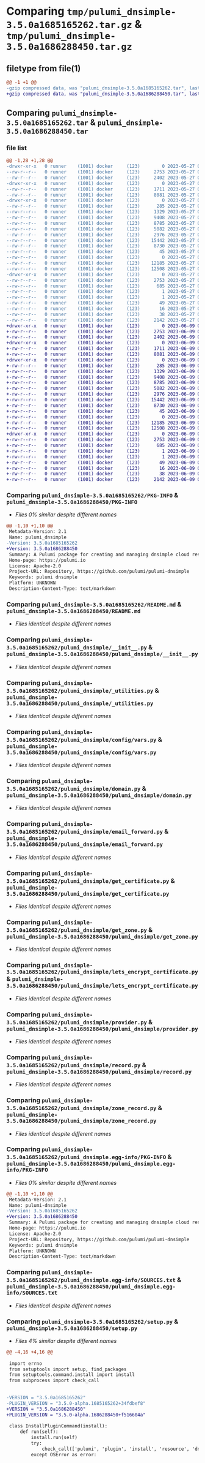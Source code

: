 # Comparing `tmp/pulumi_dnsimple-3.5.0a1685165262.tar.gz` & `tmp/pulumi_dnsimple-3.5.0a1686288450.tar.gz`

## filetype from file(1)

```diff
@@ -1 +1 @@
-gzip compressed data, was "pulumi_dnsimple-3.5.0a1685165262.tar", last modified: Sat May 27 05:42:27 2023, max compression
+gzip compressed data, was "pulumi_dnsimple-3.5.0a1686288450.tar", last modified: Fri Jun  9 05:34:26 2023, max compression
```

## Comparing `pulumi_dnsimple-3.5.0a1685165262.tar` & `pulumi_dnsimple-3.5.0a1686288450.tar`

### file list

```diff
@@ -1,28 +1,28 @@
-drwxr-xr-x   0 runner    (1001) docker     (123)        0 2023-05-27 05:42:27.637890 pulumi_dnsimple-3.5.0a1685165262/
--rw-r--r--   0 runner    (1001) docker     (123)     2753 2023-05-27 05:42:27.637890 pulumi_dnsimple-3.5.0a1685165262/PKG-INFO
--rw-r--r--   0 runner    (1001) docker     (123)     2402 2023-05-27 05:42:27.000000 pulumi_dnsimple-3.5.0a1685165262/README.md
-drwxr-xr-x   0 runner    (1001) docker     (123)        0 2023-05-27 05:42:27.637890 pulumi_dnsimple-3.5.0a1685165262/pulumi_dnsimple/
--rw-r--r--   0 runner    (1001) docker     (123)     1711 2023-05-27 05:42:27.000000 pulumi_dnsimple-3.5.0a1685165262/pulumi_dnsimple/__init__.py
--rw-r--r--   0 runner    (1001) docker     (123)     8081 2023-05-27 05:42:27.000000 pulumi_dnsimple-3.5.0a1685165262/pulumi_dnsimple/_utilities.py
-drwxr-xr-x   0 runner    (1001) docker     (123)        0 2023-05-27 05:42:27.637890 pulumi_dnsimple-3.5.0a1685165262/pulumi_dnsimple/config/
--rw-r--r--   0 runner    (1001) docker     (123)      285 2023-05-27 05:42:27.000000 pulumi_dnsimple-3.5.0a1685165262/pulumi_dnsimple/config/__init__.py
--rw-r--r--   0 runner    (1001) docker     (123)     1329 2023-05-27 05:42:27.000000 pulumi_dnsimple-3.5.0a1685165262/pulumi_dnsimple/config/vars.py
--rw-r--r--   0 runner    (1001) docker     (123)     9408 2023-05-27 05:42:27.000000 pulumi_dnsimple-3.5.0a1685165262/pulumi_dnsimple/domain.py
--rw-r--r--   0 runner    (1001) docker     (123)     8785 2023-05-27 05:42:27.000000 pulumi_dnsimple-3.5.0a1685165262/pulumi_dnsimple/email_forward.py
--rw-r--r--   0 runner    (1001) docker     (123)     5082 2023-05-27 05:42:27.000000 pulumi_dnsimple-3.5.0a1685165262/pulumi_dnsimple/get_certificate.py
--rw-r--r--   0 runner    (1001) docker     (123)     2976 2023-05-27 05:42:27.000000 pulumi_dnsimple-3.5.0a1685165262/pulumi_dnsimple/get_zone.py
--rw-r--r--   0 runner    (1001) docker     (123)    15442 2023-05-27 05:42:27.000000 pulumi_dnsimple-3.5.0a1685165262/pulumi_dnsimple/lets_encrypt_certificate.py
--rw-r--r--   0 runner    (1001) docker     (123)     8730 2023-05-27 05:42:27.000000 pulumi_dnsimple-3.5.0a1685165262/pulumi_dnsimple/provider.py
--rw-r--r--   0 runner    (1001) docker     (123)       45 2023-05-27 05:42:27.000000 pulumi_dnsimple-3.5.0a1685165262/pulumi_dnsimple/pulumi-plugin.json
--rw-r--r--   0 runner    (1001) docker     (123)        0 2023-05-27 05:42:27.000000 pulumi_dnsimple-3.5.0a1685165262/pulumi_dnsimple/py.typed
--rw-r--r--   0 runner    (1001) docker     (123)    12185 2023-05-27 05:42:27.000000 pulumi_dnsimple-3.5.0a1685165262/pulumi_dnsimple/record.py
--rw-r--r--   0 runner    (1001) docker     (123)    12508 2023-05-27 05:42:27.000000 pulumi_dnsimple-3.5.0a1685165262/pulumi_dnsimple/zone_record.py
-drwxr-xr-x   0 runner    (1001) docker     (123)        0 2023-05-27 05:42:27.637890 pulumi_dnsimple-3.5.0a1685165262/pulumi_dnsimple.egg-info/
--rw-r--r--   0 runner    (1001) docker     (123)     2753 2023-05-27 05:42:27.000000 pulumi_dnsimple-3.5.0a1685165262/pulumi_dnsimple.egg-info/PKG-INFO
--rw-r--r--   0 runner    (1001) docker     (123)      685 2023-05-27 05:42:27.000000 pulumi_dnsimple-3.5.0a1685165262/pulumi_dnsimple.egg-info/SOURCES.txt
--rw-r--r--   0 runner    (1001) docker     (123)        1 2023-05-27 05:42:27.000000 pulumi_dnsimple-3.5.0a1685165262/pulumi_dnsimple.egg-info/dependency_links.txt
--rw-r--r--   0 runner    (1001) docker     (123)        1 2023-05-27 05:42:27.000000 pulumi_dnsimple-3.5.0a1685165262/pulumi_dnsimple.egg-info/not-zip-safe
--rw-r--r--   0 runner    (1001) docker     (123)       49 2023-05-27 05:42:27.000000 pulumi_dnsimple-3.5.0a1685165262/pulumi_dnsimple.egg-info/requires.txt
--rw-r--r--   0 runner    (1001) docker     (123)       16 2023-05-27 05:42:27.000000 pulumi_dnsimple-3.5.0a1685165262/pulumi_dnsimple.egg-info/top_level.txt
--rw-r--r--   0 runner    (1001) docker     (123)       38 2023-05-27 05:42:27.637890 pulumi_dnsimple-3.5.0a1685165262/setup.cfg
--rw-r--r--   0 runner    (1001) docker     (123)     2142 2023-05-27 05:42:27.000000 pulumi_dnsimple-3.5.0a1685165262/setup.py
+drwxr-xr-x   0 runner    (1001) docker     (123)        0 2023-06-09 05:34:26.634950 pulumi_dnsimple-3.5.0a1686288450/
+-rw-r--r--   0 runner    (1001) docker     (123)     2753 2023-06-09 05:34:26.634950 pulumi_dnsimple-3.5.0a1686288450/PKG-INFO
+-rw-r--r--   0 runner    (1001) docker     (123)     2402 2023-06-09 05:34:26.000000 pulumi_dnsimple-3.5.0a1686288450/README.md
+drwxr-xr-x   0 runner    (1001) docker     (123)        0 2023-06-09 05:34:26.630950 pulumi_dnsimple-3.5.0a1686288450/pulumi_dnsimple/
+-rw-r--r--   0 runner    (1001) docker     (123)     1711 2023-06-09 05:34:26.000000 pulumi_dnsimple-3.5.0a1686288450/pulumi_dnsimple/__init__.py
+-rw-r--r--   0 runner    (1001) docker     (123)     8081 2023-06-09 05:34:26.000000 pulumi_dnsimple-3.5.0a1686288450/pulumi_dnsimple/_utilities.py
+drwxr-xr-x   0 runner    (1001) docker     (123)        0 2023-06-09 05:34:26.634950 pulumi_dnsimple-3.5.0a1686288450/pulumi_dnsimple/config/
+-rw-r--r--   0 runner    (1001) docker     (123)      285 2023-06-09 05:34:26.000000 pulumi_dnsimple-3.5.0a1686288450/pulumi_dnsimple/config/__init__.py
+-rw-r--r--   0 runner    (1001) docker     (123)     1329 2023-06-09 05:34:26.000000 pulumi_dnsimple-3.5.0a1686288450/pulumi_dnsimple/config/vars.py
+-rw-r--r--   0 runner    (1001) docker     (123)     9408 2023-06-09 05:34:26.000000 pulumi_dnsimple-3.5.0a1686288450/pulumi_dnsimple/domain.py
+-rw-r--r--   0 runner    (1001) docker     (123)     8785 2023-06-09 05:34:26.000000 pulumi_dnsimple-3.5.0a1686288450/pulumi_dnsimple/email_forward.py
+-rw-r--r--   0 runner    (1001) docker     (123)     5082 2023-06-09 05:34:26.000000 pulumi_dnsimple-3.5.0a1686288450/pulumi_dnsimple/get_certificate.py
+-rw-r--r--   0 runner    (1001) docker     (123)     2976 2023-06-09 05:34:26.000000 pulumi_dnsimple-3.5.0a1686288450/pulumi_dnsimple/get_zone.py
+-rw-r--r--   0 runner    (1001) docker     (123)    15442 2023-06-09 05:34:26.000000 pulumi_dnsimple-3.5.0a1686288450/pulumi_dnsimple/lets_encrypt_certificate.py
+-rw-r--r--   0 runner    (1001) docker     (123)     8730 2023-06-09 05:34:26.000000 pulumi_dnsimple-3.5.0a1686288450/pulumi_dnsimple/provider.py
+-rw-r--r--   0 runner    (1001) docker     (123)       45 2023-06-09 05:34:26.000000 pulumi_dnsimple-3.5.0a1686288450/pulumi_dnsimple/pulumi-plugin.json
+-rw-r--r--   0 runner    (1001) docker     (123)        0 2023-06-09 05:34:26.000000 pulumi_dnsimple-3.5.0a1686288450/pulumi_dnsimple/py.typed
+-rw-r--r--   0 runner    (1001) docker     (123)    12185 2023-06-09 05:34:26.000000 pulumi_dnsimple-3.5.0a1686288450/pulumi_dnsimple/record.py
+-rw-r--r--   0 runner    (1001) docker     (123)    12508 2023-06-09 05:34:26.000000 pulumi_dnsimple-3.5.0a1686288450/pulumi_dnsimple/zone_record.py
+drwxr-xr-x   0 runner    (1001) docker     (123)        0 2023-06-09 05:34:26.634950 pulumi_dnsimple-3.5.0a1686288450/pulumi_dnsimple.egg-info/
+-rw-r--r--   0 runner    (1001) docker     (123)     2753 2023-06-09 05:34:26.000000 pulumi_dnsimple-3.5.0a1686288450/pulumi_dnsimple.egg-info/PKG-INFO
+-rw-r--r--   0 runner    (1001) docker     (123)      685 2023-06-09 05:34:26.000000 pulumi_dnsimple-3.5.0a1686288450/pulumi_dnsimple.egg-info/SOURCES.txt
+-rw-r--r--   0 runner    (1001) docker     (123)        1 2023-06-09 05:34:26.000000 pulumi_dnsimple-3.5.0a1686288450/pulumi_dnsimple.egg-info/dependency_links.txt
+-rw-r--r--   0 runner    (1001) docker     (123)        1 2023-06-09 05:34:26.000000 pulumi_dnsimple-3.5.0a1686288450/pulumi_dnsimple.egg-info/not-zip-safe
+-rw-r--r--   0 runner    (1001) docker     (123)       49 2023-06-09 05:34:26.000000 pulumi_dnsimple-3.5.0a1686288450/pulumi_dnsimple.egg-info/requires.txt
+-rw-r--r--   0 runner    (1001) docker     (123)       16 2023-06-09 05:34:26.000000 pulumi_dnsimple-3.5.0a1686288450/pulumi_dnsimple.egg-info/top_level.txt
+-rw-r--r--   0 runner    (1001) docker     (123)       38 2023-06-09 05:34:26.634950 pulumi_dnsimple-3.5.0a1686288450/setup.cfg
+-rw-r--r--   0 runner    (1001) docker     (123)     2142 2023-06-09 05:34:26.000000 pulumi_dnsimple-3.5.0a1686288450/setup.py
```

### Comparing `pulumi_dnsimple-3.5.0a1685165262/PKG-INFO` & `pulumi_dnsimple-3.5.0a1686288450/PKG-INFO`

 * *Files 0% similar despite different names*

```diff
@@ -1,10 +1,10 @@
 Metadata-Version: 2.1
 Name: pulumi_dnsimple
-Version: 3.5.0a1685165262
+Version: 3.5.0a1686288450
 Summary: A Pulumi package for creating and managing dnsimple cloud resources.
 Home-page: https://pulumi.io
 License: Apache-2.0
 Project-URL: Repository, https://github.com/pulumi/pulumi-dnsimple
 Keywords: pulumi dnsimple
 Platform: UNKNOWN
 Description-Content-Type: text/markdown
```

### Comparing `pulumi_dnsimple-3.5.0a1685165262/README.md` & `pulumi_dnsimple-3.5.0a1686288450/README.md`

 * *Files identical despite different names*

### Comparing `pulumi_dnsimple-3.5.0a1685165262/pulumi_dnsimple/__init__.py` & `pulumi_dnsimple-3.5.0a1686288450/pulumi_dnsimple/__init__.py`

 * *Files identical despite different names*

### Comparing `pulumi_dnsimple-3.5.0a1685165262/pulumi_dnsimple/_utilities.py` & `pulumi_dnsimple-3.5.0a1686288450/pulumi_dnsimple/_utilities.py`

 * *Files identical despite different names*

### Comparing `pulumi_dnsimple-3.5.0a1685165262/pulumi_dnsimple/config/vars.py` & `pulumi_dnsimple-3.5.0a1686288450/pulumi_dnsimple/config/vars.py`

 * *Files identical despite different names*

### Comparing `pulumi_dnsimple-3.5.0a1685165262/pulumi_dnsimple/domain.py` & `pulumi_dnsimple-3.5.0a1686288450/pulumi_dnsimple/domain.py`

 * *Files identical despite different names*

### Comparing `pulumi_dnsimple-3.5.0a1685165262/pulumi_dnsimple/email_forward.py` & `pulumi_dnsimple-3.5.0a1686288450/pulumi_dnsimple/email_forward.py`

 * *Files identical despite different names*

### Comparing `pulumi_dnsimple-3.5.0a1685165262/pulumi_dnsimple/get_certificate.py` & `pulumi_dnsimple-3.5.0a1686288450/pulumi_dnsimple/get_certificate.py`

 * *Files identical despite different names*

### Comparing `pulumi_dnsimple-3.5.0a1685165262/pulumi_dnsimple/get_zone.py` & `pulumi_dnsimple-3.5.0a1686288450/pulumi_dnsimple/get_zone.py`

 * *Files identical despite different names*

### Comparing `pulumi_dnsimple-3.5.0a1685165262/pulumi_dnsimple/lets_encrypt_certificate.py` & `pulumi_dnsimple-3.5.0a1686288450/pulumi_dnsimple/lets_encrypt_certificate.py`

 * *Files identical despite different names*

### Comparing `pulumi_dnsimple-3.5.0a1685165262/pulumi_dnsimple/provider.py` & `pulumi_dnsimple-3.5.0a1686288450/pulumi_dnsimple/provider.py`

 * *Files identical despite different names*

### Comparing `pulumi_dnsimple-3.5.0a1685165262/pulumi_dnsimple/record.py` & `pulumi_dnsimple-3.5.0a1686288450/pulumi_dnsimple/record.py`

 * *Files identical despite different names*

### Comparing `pulumi_dnsimple-3.5.0a1685165262/pulumi_dnsimple/zone_record.py` & `pulumi_dnsimple-3.5.0a1686288450/pulumi_dnsimple/zone_record.py`

 * *Files identical despite different names*

### Comparing `pulumi_dnsimple-3.5.0a1685165262/pulumi_dnsimple.egg-info/PKG-INFO` & `pulumi_dnsimple-3.5.0a1686288450/pulumi_dnsimple.egg-info/PKG-INFO`

 * *Files 0% similar despite different names*

```diff
@@ -1,10 +1,10 @@
 Metadata-Version: 2.1
 Name: pulumi-dnsimple
-Version: 3.5.0a1685165262
+Version: 3.5.0a1686288450
 Summary: A Pulumi package for creating and managing dnsimple cloud resources.
 Home-page: https://pulumi.io
 License: Apache-2.0
 Project-URL: Repository, https://github.com/pulumi/pulumi-dnsimple
 Keywords: pulumi dnsimple
 Platform: UNKNOWN
 Description-Content-Type: text/markdown
```

### Comparing `pulumi_dnsimple-3.5.0a1685165262/pulumi_dnsimple.egg-info/SOURCES.txt` & `pulumi_dnsimple-3.5.0a1686288450/pulumi_dnsimple.egg-info/SOURCES.txt`

 * *Files identical despite different names*

### Comparing `pulumi_dnsimple-3.5.0a1685165262/setup.py` & `pulumi_dnsimple-3.5.0a1686288450/setup.py`

 * *Files 4% similar despite different names*

```diff
@@ -4,16 +4,16 @@
 
 import errno
 from setuptools import setup, find_packages
 from setuptools.command.install import install
 from subprocess import check_call
 
 
-VERSION = "3.5.0a1685165262"
-PLUGIN_VERSION = "3.5.0-alpha.1685165262+34fdbef8"
+VERSION = "3.5.0a1686288450"
+PLUGIN_VERSION = "3.5.0-alpha.1686288450+f516604a"
 
 class InstallPluginCommand(install):
     def run(self):
         install.run(self)
         try:
             check_call(['pulumi', 'plugin', 'install', 'resource', 'dnsimple', PLUGIN_VERSION])
         except OSError as error:
```

